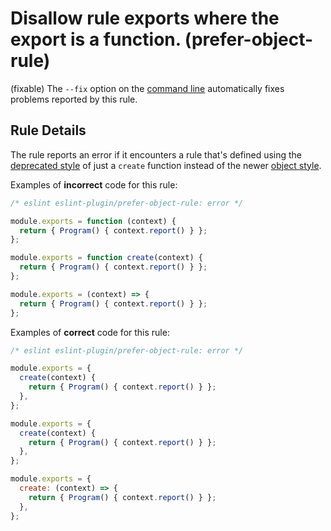 # Disallow rule exports where the export is a function. (prefer-object-rule)

(fixable) The `--fix` option on the [command line](../user-guide/command-line-interface#fix) automatically fixes problems reported by this rule.

## Rule Details

The rule reports an error if it encounters a rule that's defined using the [deprecated style](https://eslint.org/docs/developer-guide/working-with-rules-deprecated) of just a `create` function instead of the newer [object style](https://eslint.org/docs/developer-guide/working-with-rules).

Examples of **incorrect** code for this rule:

```js
/* eslint eslint-plugin/prefer-object-rule: error */

module.exports = function (context) {
  return { Program() { context.report() } };
};

module.exports = function create(context) {
  return { Program() { context.report() } };
};

module.exports = (context) => {
  return { Program() { context.report() } };
};
```

Examples of **correct** code for this rule:

```js
/* eslint eslint-plugin/prefer-object-rule: error */

module.exports = {
  create(context) {
    return { Program() { context.report() } };
  },
};

module.exports = {
  create(context) {
    return { Program() { context.report() } };
  },
};

module.exports = {
  create: (context) => {
    return { Program() { context.report() } };
  },
};
```

